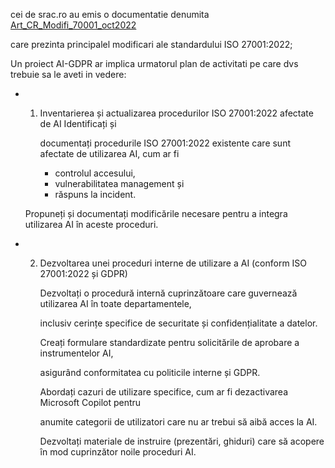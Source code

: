 
cei de srac.ro au emis o documentatie denumita [Art_CR_Modifi_70001_oct2022](https://www.srac.ro/files/documente/Art_CR_Modificari_ISO%2027001_oct2022.pdf) 

care prezinta  principalel modificari ale standardului ISO 27001:2022;

Un proiect AI-GDPR ar implica urmatorul plan de activitati pe care dvs trebuie sa le aveti in vedere:

 - 1. Inventarierea și actualizarea procedurilor ISO 27001:2022 afectate de AI Identificați și

      documentați procedurile ISO 27001:2022 existente care sunt afectate de utilizarea AI, cum ar fi
      
      - controlul accesului,
      - vulnerabilitatea management și
      - răspuns la incident.
   
   Propuneți și documentați modificările necesare pentru a integra utilizarea AI în aceste proceduri.
   
 - 2. Dezvoltarea unei proceduri interne de utilizare a AI (conform ISO 27001:2022 și GDPR)

      Dezvoltați o procedură internă cuprinzătoare care guvernează utilizarea AI în toate departamentele,

      inclusiv cerințe specifice de securitate și confidențialitate a datelor.

      Creați formulare standardizate pentru solicitările de aprobare a instrumentelor AI,

      asigurând conformitatea cu politicile interne și GDPR.

      Abordați cazuri de utilizare specifice, cum ar fi dezactivarea Microsoft Copilot pentru

      anumite categorii de utilizatori care nu ar trebui să aibă acces la AI.

      Dezvoltați materiale de instruire (prezentări, ghiduri) care să acopere în mod cuprinzător noile proceduri AI.

